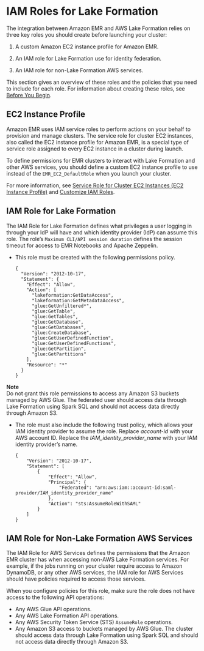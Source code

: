 # IAM Roles for Lake Formation<a name="emr-lf-iam-role"></a>

The integration between Amazon EMR and AWS Lake Formation relies on three key roles you should create before launching your cluster: 

1. A custom Amazon EC2 instance profile for Amazon EMR\.

1. An IAM role for Lake Formation use for identity federation\.

1. An IAM role for non\-Lake Formation AWS services\.

This section gives an overview of these roles and the policies that you need to include for each role\. For information about creating these roles, see [Before You Begin](emr-lf-prerequisites.md)\.

## EC2 Instance Profile<a name="emr-lf-iam-role-EC2"></a>

Amazon EMR uses IAM service roles to perform actions on your behalf to provision and manage clusters\. The service role for cluster EC2 instances, also called the EC2 instance profile for Amazon EMR, is a special type of service role assigned to every EC2 instance in a cluster during launch\. 

To define permissions for EMR clusters to interact with Lake Formation and other AWS services, you should define a custom EC2 instance profile to use instead of the `EMR_EC2_DefaultRole` when you launch your cluster\.

For more information, see [Service Role for Cluster EC2 Instances \(EC2 Instance Profile\)](https://docs.aws.amazon.com/emr/latest/ManagementGuide/emr-iam-role-for-ec2.html) and [Customize IAM Roles](https://docs.aws.amazon.com/emr/latest/ManagementGuide/emr-iam-roles-custom.html)\. 

## IAM Role for Lake Formation<a name="emr-lf-iam-role-lake-formation"></a>

The IAM Role for Lake Formation defines what privileges a user logging in through your IdP will have and which identity provider \(IdP\) can assume this role\. The role’s `Maximum CLI/API session duration` defines the session timeout for access to EMR Notebooks and Apache Zeppelin\.
+ This role must be created with the following permissions policy\.

  ```
  {
    "Version": "2012-10-17",
    "Statement": {
      "Effect": "Allow",
      "Action": [
        "lakeformation:GetDataAccess",
        "lakeformation:GetMetadataAccess",
        "glue:GetUnfiltered*",
        "glue:GetTable",
        "glue:GetTables",
        "glue:GetDatabase",
        "glue:GetDatabases",
        "glue:CreateDatabase",
        "glue:GetUserDefinedFunction",
        "glue:GetUserDefinedFunctions",
        "glue:GetPartition",
        "glue:GetPartitions"
      ],
      "Resource": "*"
    }
  }
  ```
**Note**  
Do not grant this role permissions to access any Amazon S3 buckets managed by AWS Glue\. The federated user should access data through Lake Formation using Spark SQL and should not access data directly through Amazon S3\.
+ The role must also include the following trust policy, which allows your IAM identity provider to assume the role\. Replace *account\-id* with your AWS account ID\. Replace the *IAM\_identity\_provider\_name* with your IAM identity provider’s name\. 

  ```
  {
      "Version": "2012-10-17",
      "Statement": [
          {
              "Effect": "Allow",
              "Principal": {
                  "Federated": "arn:aws:iam::account-id:saml-provider/IAM_identity_provider_name"
              },
              "Action": "sts:AssumeRoleWithSAML"
          }
      ]
  }
  ```

## IAM Role for Non\-Lake Formation AWS Services<a name="emr-lf-iam-role-AWS-services"></a>

The IAM Role for AWS Services defines the permissions that the Amazon EMR cluster has when accessing non\-AWS Lake Formation services\. For example, if the jobs running on your cluster require access to Amazon DynamoDB, or any other AWS services, the IAM role for AWS Services should have policies required to access those services\.

When you configure policies for this role, make sure the role does not have access to the following API operations:
+ Any AWS Glue API operations\.
+ Any AWS Lake Formation API operations\.
+ Any AWS Security Token Service \(STS\) `AssumeRole` operations\.
+ Any Amazon S3 access to buckets managed by AWS Glue\. The cluster should access data through Lake Formation using Spark SQL and should not access data directly through Amazon S3\.